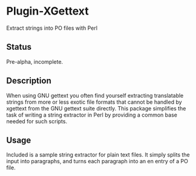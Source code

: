 # Plugin-XGettext

Extract strings into PO files with Perl

## Status

Pre-alpha, incomplete.

## Description

When using GNU gettext you often find yourself extracting translatable
strings from more or less exotic file formats that cannot be handled
by xgettext from the GNU gettext suite directly.  This package simplifies
the task of writing a string extractor in Perl by providing a common
base needed for such scripts.

## Usage

Included is a sample string extractor for plain text files.  It simply
splits the input into paragraphs, and turns each paragraph into an en
entry of a PO file.
